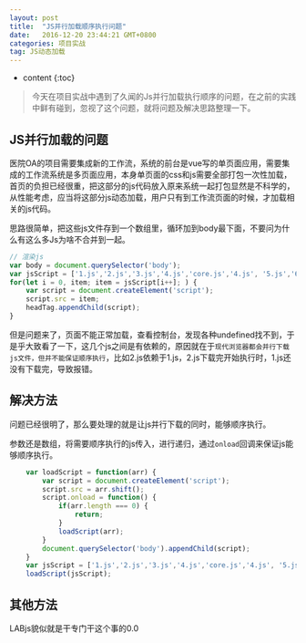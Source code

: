 ```yaml
---
layout: post
title:  "JS并行加载顺序执行问题"
date:   2016-12-20 23:44:21 GMT+0800
categories: 项目实战
tag: JS动态加载
---
```


* content
{:toc}

> 今天在项目实战中遇到了久闻的Js并行加载执行顺序的问题，在之前的实践中鲜有碰到，忽视了这个问题，就将问题及解决思路整理一下。

JS并行加载的问题
---------------------
医院OA的项目需要集成新的工作流，系统的前台是vue写的单页面应用，需要集成的工作流系统是多页面应用，本身单页面的css和js需要全部打包一次性加载，首页的负担已经很重，把这部分的js代码放入原来系统一起打包显然是不科学的，从性能考虑，应当将这部分js动态加载，用户只有到工作流页面的时候，才加载相关的js代码。

思路很简单，把这些js文件存到一个数组里，循环加到body最下面，不要问为什么有这么多Js为啥不合并到一起。

``` javascript
// 渲染js
var body = document.querySelector('body');
var jsScript = ['1.js','2.js','3.js','4.js','core.js','4.js', '5.js','6.js'];
for(let i = 0, item; item = jsScript[i++]; ) {
    var script = document.createElement('script');
    script.src = item;
    headTag.appendChild(script);
}
```

但是问题来了，页面不能正常加载，查看控制台，发现各种undefined找不到，于是乎大致看了一下，这几个js之间是有依赖的，原因就在于`现代浏览器都会并行下载js文件，但并不能保证顺序执行`，比如2.js依赖于1.js，2.js下载完开始执行时，1.js还没有下载完，导致报错。

解决方法
---------------------

问题已经很明了，那么要处理的就是让js并行下载的同时，能够顺序执行。

参数还是数组，将需要顺序执行的js传入，进行递归，通过`onload`回调来保证js能够顺序执行。

``` javascript
    var loadScript = function(arr) {
        var script = document.createElement('script');
        script.src = arr.shift();
        script.onload = function() {
            if(arr.length === 0) {
                return;
            }     
            loadScript(arr);   
        }
        document.querySelector('body').appendChild(script);
    }
    var jsScript = ['1.js','2.js','3.js','4.js','core.js','4.js', '5.js','6.js'];
    loadScript(jsScript);
``` 
其他方法
----------------------
LABjs貌似就是干专门干这个事的0.0
